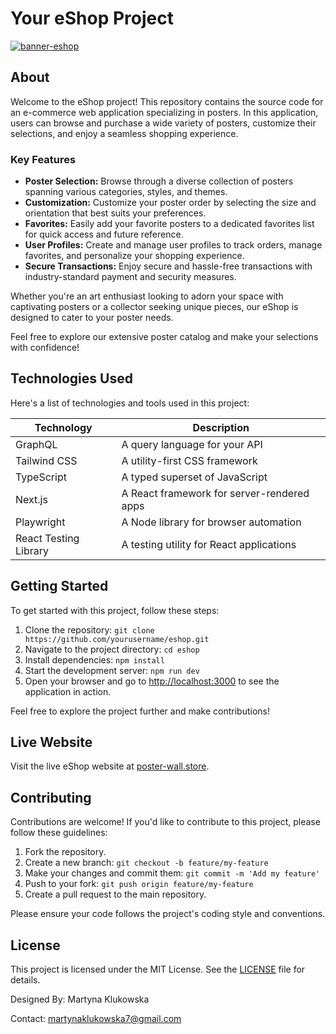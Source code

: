 # Your eShop Project

<a href="https://www.poster-wall.store/"><img src="https://i.ibb.co/4RgjZtt/banner-eshop.png" alt="banner-eshop" border="0" /></a>

## About

Welcome to the eShop project! This repository contains the source code for an e-commerce web application specializing in posters. In this application, users can browse and purchase a wide variety of posters, customize their selections, and enjoy a seamless shopping experience.

### Key Features

- **Poster Selection:** Browse through a diverse collection of posters spanning various categories, styles, and themes.
- **Customization:** Customize your poster order by selecting the size and orientation that best suits your preferences.
- **Favorites:** Easily add your favorite posters to a dedicated favorites list for quick access and future reference.
- **User Profiles:** Create and manage user profiles to track orders, manage favorites, and personalize your shopping experience.
- **Secure Transactions:** Enjoy secure and hassle-free transactions with industry-standard payment and security measures.

Whether you're an art enthusiast looking to adorn your space with captivating posters or a collector seeking unique pieces, our eShop is designed to cater to your poster needs.

Feel free to explore our extensive poster catalog and make your selections with confidence!

## Technologies Used

Here's a list of technologies and tools used in this project:

| Technology            | Description                                |
| --------------------- | ------------------------------------------ |
| GraphQL               | A query language for your API              |
| Tailwind CSS          | A utility-first CSS framework              |
| TypeScript            | A typed superset of JavaScript             |
| Next.js               | A React framework for server-rendered apps |
| Playwright            | A Node library for browser automation      |
| React Testing Library | A testing utility for React applications   |

## Getting Started

To get started with this project, follow these steps:

1. Clone the repository: `git clone https://github.com/yourusername/eshop.git`
2. Navigate to the project directory: `cd eshop`
3. Install dependencies: `npm install`
4. Start the development server: `npm run dev`
5. Open your browser and go to [http://localhost:3000](http://localhost:3000) to see the application in action.

Feel free to explore the project further and make contributions!

## Live Website

Visit the live eShop website at [poster-wall.store](https://poster-wall.store).

## Contributing

Contributions are welcome! If you'd like to contribute to this project, please follow these guidelines:

1. Fork the repository.
2. Create a new branch: `git checkout -b feature/my-feature`
3. Make your changes and commit them: `git commit -m 'Add my feature'`
4. Push to your fork: `git push origin feature/my-feature`
5. Create a pull request to the main repository.

Please ensure your code follows the project's coding style and conventions.

## License

This project is licensed under the MIT License. See the [LICENSE](LICENSE) file for details.

Designed By: Martyna Klukowska

Contact: martynaklukowska7@gmail.com

